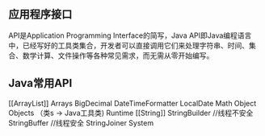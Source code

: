 ## 应用程序接口
API是Application Programming Interface的简写，Java API即Java编程语言中，已经写好的工具类集合，开发者可以直接调用它们来处理字符串、时间、集合、数学计算、文件操作等各种常见需求，而无需从零开始编写。

## Java常用API
[[ArrayList]]
Arrays
BigDecimal
DateTimeFormatter
LocalDate
Math
Object
Objects （类s -> Java工具类)
Runtime
[[String]]
StringBuilder  //线程不安全
StringBuffer   //线程安全
StringJoiner
System